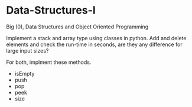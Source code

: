 # Data-Structures-I
Big (0), Data Structures and Object Oriented Programming

Implement a stack and array type using classes in python. Add and delete elements and check the run-time in seconds, are they any difference for large input sizes?

For both, implment these methods. 
 - isEmpty
 - push
 - pop
 - peek
 - size
    

    
